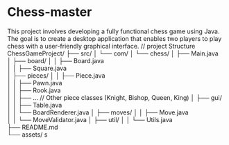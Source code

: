 # Chess-master
This project involves developing a fully functional chess game using Java. The goal is to create a desktop application that enables two players to play chess with a user-friendly graphical interface. 
// project Structure 
ChessGameProject/
├── src/
│   └── com/
│       └── chess/
│           ├── Main.java             
│           ├── board/
│           │   ├── Board.java       
│           │   ├── Square.java      
│           ├── pieces/
│           │   ├── Piece.java       
│           │   ├── Pawn.java         
│           │   ├── Rook.java         
│           │   ├── ...               // Other piece classes (Knight, Bishop, Queen, King)
│           ├── gui/
│           │   ├── Table.java     
│           │   └── BoardRenderer.java
│           ├── moves/
│           │   ├── Move.java         
│           │   └── MoveValidator.java
│           ├── util/
│           │   └── Utils.java        
├── README.md                          
└── assets/                            s
